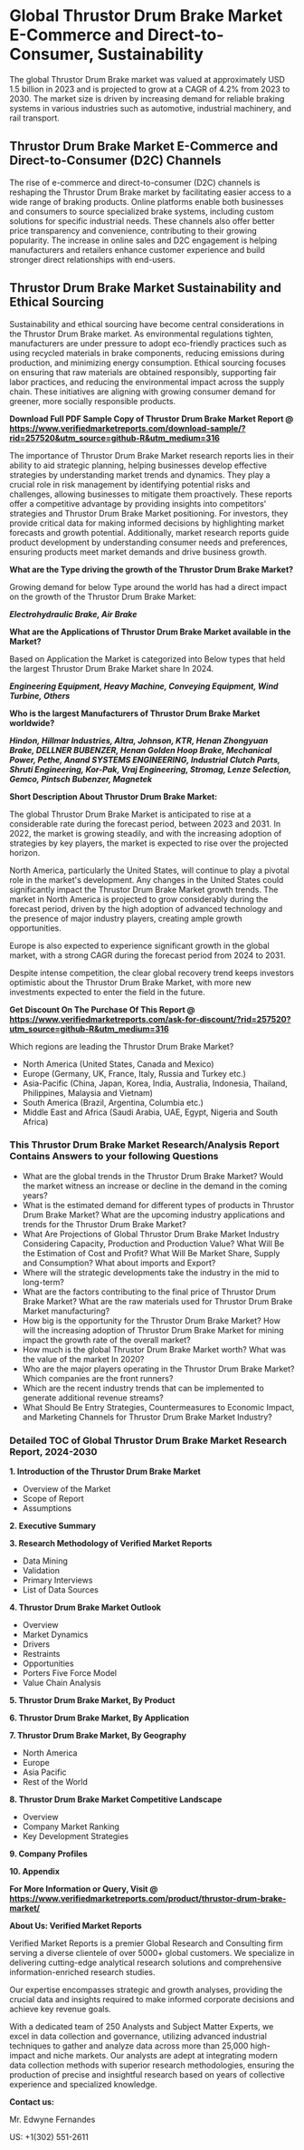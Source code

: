 <h1>Global Thrustor Drum Brake Market E-Commerce and Direct-to-Consumer, Sustainability</h1><p class=""><p>The global Thrustor Drum Brake market was valued at approximately USD 1.5 billion in 2023 and is projected to grow at a CAGR of 4.2% from 2023 to 2030. The market size is driven by increasing demand for reliable braking systems in various industries such as automotive, industrial machinery, and rail transport.</p><h2>Thrustor Drum Brake Market E-Commerce and Direct-to-Consumer (D2C) Channels</h2><p>The rise of e-commerce and direct-to-consumer (D2C) channels is reshaping the Thrustor Drum Brake market by facilitating easier access to a wide range of braking products. Online platforms enable both businesses and consumers to source specialized brake systems, including custom solutions for specific industrial needs. These channels also offer better price transparency and convenience, contributing to their growing popularity. The increase in online sales and D2C engagement is helping manufacturers and retailers enhance customer experience and build stronger direct relationships with end-users.</p><h2>Thrustor Drum Brake Market Sustainability and Ethical Sourcing</h2><p>Sustainability and ethical sourcing have become central considerations in the Thrustor Drum Brake market. As environmental regulations tighten, manufacturers are under pressure to adopt eco-friendly practices such as using recycled materials in brake components, reducing emissions during production, and minimizing energy consumption. Ethical sourcing focuses on ensuring that raw materials are obtained responsibly, supporting fair labor practices, and reducing the environmental impact across the supply chain. These initiatives are aligning with growing consumer demand for greener, more socially responsible products.</p></p><p class=""><strong>Download Full PDF Sample Copy of Thrustor Drum Brake Market Report @ <a href="https://www.verifiedmarketreports.com/download-sample/?rid=257520&utm_source=github-R&utm_medium=316" target="_blank">https://www.verifiedmarketreports.com/download-sample/?rid=257520&utm_source=github-R&utm_medium=316</a></strong></p><p>The importance of&nbsp;Thrustor Drum Brake Market research reports lies in their ability to aid strategic planning, helping businesses develop effective strategies by understanding market trends and dynamics. They play a crucial role in risk management by identifying potential risks and challenges, allowing businesses to mitigate them proactively. These reports offer a competitive advantage by providing insights into competitors' strategies and Thrustor Drum Brake Market positioning. For investors, they provide critical data for making informed decisions by highlighting market forecasts and growth potential. Additionally, market research reports guide product development by understanding consumer needs and preferences, ensuring products meet market demands and drive business growth.</p><p><strong>What are the&nbsp;Type driving the growth of the Thrustor Drum Brake Market?</strong></p><p id="" class="">Growing demand for below Type around the world has had a direct impact on the growth of the Thrustor Drum Brake Market:</p><p class=""><em><strong>Electrohydraulic Brake, Air Brake</strong></em></p><p class=""><strong>What are the&nbsp;Applications&nbsp;of Thrustor Drum Brake Market available in the Market?</strong></p><p id="" class="">Based on Application the Market is categorized into Below types that held the largest Thrustor Drum Brake Market share In 2024.</p><p class=""><em><strong>Engineering Equipment, Heavy Machine, Conveying Equipment, Wind Turbine, Others</strong></em></p><p class=""><strong>Who is the largest Manufacturers of Thrustor Drum Brake Market worldwide?</strong></p><p><em><strong>Hindon, Hillmar Industries, Altra, Johnson, KTR, Henan Zhongyuan Brake, DELLNER BUBENZER, Henan Golden Hoop Brake, Mechanical Power, Pethe, Anand SYSTEMS ENGINEERING, Industrial Clutch Parts, Shruti Engineering, Kor-Pak, Vraj Engineering, Stromag, Lenze Selection, Gemco, Pintsch Bubenzer, Magnetek</strong></em></p><p id="" class=""><strong>Short Description About Thrustor Drum Brake Market:</strong></p><p>The global Thrustor Drum Brake Market is anticipated to rise at a considerable rate during the forecast period, between 2023 and 2031. In 2022, the market is growing steadily, and with the increasing adoption of strategies by key players, the market is expected to rise over the projected horizon.</p><p>North America, particularly the United States, will continue to play a pivotal role in the market's development. Any changes in the United States could significantly impact the Thrustor Drum Brake Market growth trends. The market in North America is projected to grow considerably during the forecast period, driven by the high adoption of advanced technology and the presence of major industry players, creating ample growth opportunities.</p><p>Europe is also expected to experience significant growth in the global market, with a strong CAGR during the forecast period from 2024 to 2031.</p><p>Despite intense competition, the clear global recovery trend keeps investors optimistic about the Thrustor Drum Brake Market, with more new investments expected to enter the field in the future.</p><p id="" class=""><strong>Get Discount On The Purchase Of This Report @ <a href="https://www.verifiedmarketreports.com/ask-for-discount/?rid=257520?utm_source=github-R&utm_medium=316" target="_blank">https://www.verifiedmarketreports.com/ask-for-discount/?rid=257520?utm_source=github-R&utm_medium=316</a></strong></p><p class="">Which regions are leading the Thrustor Drum Brake Market?</p><ul><li>North America (United States, Canada and Mexico)</li><li>Europe (Germany, UK, France, Italy, Russia and Turkey etc.)</li><li>Asia-Pacific (China, Japan, Korea, India, Australia, Indonesia, Thailand, Philippines, Malaysia and Vietnam)</li><li>South America (Brazil, Argentina, Columbia etc.)</li><li>Middle East and Africa (Saudi Arabia, UAE, Egypt, Nigeria and South Africa)</li></ul><h3 id="" class="">This Thrustor Drum Brake Market Research/Analysis Report Contains Answers to your following Questions</h3><ul><li>What are the global trends in the Thrustor Drum Brake Market? Would the market witness an increase or decline in the demand in the coming years?</li><li>What is the estimated demand for different types of products in Thrustor Drum Brake Market? What are the upcoming industry applications and trends for the Thrustor Drum Brake Market?</li><li>What Are Projections of Global Thrustor Drum Brake Market Industry Considering Capacity, Production and Production Value? What Will Be the Estimation of Cost and Profit? What Will Be Market Share, Supply and Consumption? What about imports and Export?</li><li>Where will the strategic developments take the industry in the mid to long-term?</li><li>What are the factors contributing to the final price of Thrustor Drum Brake Market? What are the raw materials used for Thrustor Drum Brake Market manufacturing?</li><li>How big is the opportunity for the Thrustor Drum Brake Market? How will the increasing adoption of Thrustor Drum Brake Market for mining impact the growth rate of the overall market?</li><li>How much is the global Thrustor Drum Brake Market worth? What was the value of the market In 2020?</li><li>Who are the major players operating in the Thrustor Drum Brake Market? Which companies are the front runners?</li><li>Which are the recent industry trends that can be implemented to generate additional revenue streams?</li><li>What Should Be Entry Strategies, Countermeasures to Economic Impact, and Marketing Channels for Thrustor Drum Brake Market Industry?</li></ul><h3 id="" class="">Detailed TOC of Global Thrustor Drum Brake Market Research Report, 2024-2030</h3><p id="" class=""><strong>1. Introduction of the Thrustor Drum Brake Market</strong></p><ul><li>Overview of the Market</li><li>Scope of Report</li><li>Assumptions</li></ul><p id="" class=""><strong>2. Executive Summary</strong></p><p id="" class=""><strong>3. Research Methodology of Verified Market Reports</strong></p><ul><li>Data Mining</li><li>Validation</li><li>Primary Interviews</li><li>List of Data Sources</li></ul><p id="" class=""><strong>4. Thrustor Drum Brake Market Outlook</strong></p><ul><li>Overview</li><li>Market Dynamics</li><li>Drivers</li><li>Restraints</li><li>Opportunities</li><li>Porters Five Force Model</li><li>Value Chain Analysis</li></ul><p id="" class=""><strong>5. Thrustor Drum Brake Market, By Product</strong></p><p id="" class=""><strong>6. Thrustor Drum Brake Market, By Application</strong></p><p id="" class=""><strong>7. Thrustor Drum Brake Market, By Geography</strong></p><ul><li>North America</li><li>Europe</li><li>Asia Pacific</li><li>Rest of the World</li></ul><p id="" class=""><strong>8. Thrustor Drum Brake Market Competitive Landscape</strong></p><ul><li>Overview</li><li>Company Market Ranking</li><li>Key Development Strategies</li></ul><p id="" class=""><strong>9. Company Profiles</strong></p><p id="" class=""><strong>10. Appendix</strong></p><p id="" class=""><strong>For More Information or Query, Visit @ <a href="https://www.verifiedmarketreports.com/product/thrustor-drum-brake-market/" target="_blank">https://www.verifiedmarketreports.com/product/thrustor-drum-brake-market/</a></strong></p><p id="" class=""><strong>About Us: Verified Market Reports</strong></p><p id="" class="">Verified Market Reports is a premier Global Research and Consulting firm serving a diverse clientele of over 5000+ global customers. We specialize in delivering cutting-edge analytical research solutions and comprehensive information-enriched research studies.</p><p id="" class="">Our expertise encompasses strategic and growth analyses, providing the crucial data and insights required to make informed corporate decisions and achieve key revenue goals.</p><p id="" class="">With a dedicated team of 250 Analysts and Subject Matter Experts, we excel in data collection and governance, utilizing advanced industrial techniques to gather and analyze data across more than 25,000 high-impact and niche markets. Our analysts are adept at integrating modern data collection methods with superior research methodologies, ensuring the production of precise and insightful research based on years of collective experience and specialized knowledge.</p><p id="" class=""><strong>Contact us:</strong></p><p id="" class="">Mr. Edwyne Fernandes</p><p id="" class="">US: +1(302) 551-2611</p>